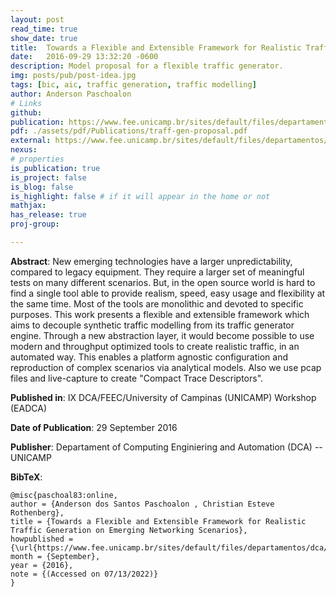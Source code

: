 ```yaml
---
layout: post
read_time: true
show_date: true
title:  Towards a Flexible and Extensible Framework for Realistic Traffic Generation on Emerging Networking Scenarios
date:   2016-09-29 13:32:20 -0600
description: Model proposal for a flexible traffic generator.
img: posts/pub/post-idea.jpg
tags: [bic, aic, traffic generation, traffic modelling]
author: Anderson Paschoalon
# Links
github:  
publication: https://www.fee.unicamp.br/sites/default/files/departamentos/dca/eadca/eadcaix/artigos/paschoalon_rothenberg.pdf
pdf: ./assets/pdf/Publications/traff-gen-proposal.pdf
external: https://www.fee.unicamp.br/sites/default/files/departamentos/dca/eadca/eadcaix/artigos/paschoalon_rothenberg.pdf
nexus: 
# properties
is_publication: true
is_project: false
is_blog: false
is_highlight: false # if it will appear in the home or not
mathjax: 
has_release: true
proj-group: 

---
```



**Abstract**: New emerging technologies have a larger unpredictability, compared to legacy equipment. They
require a larger set of meaningful tests on many different scenarios. But, in the open source world is hard to find
a single tool able to provide realism, speed, easy usage and flexibility at the same time. Most of the tools are
monolithic and devoted to specific purposes. This work presents a flexible and extensible framework which aims
to decouple synthetic traffic modelling from its traffic generator engine. Through a new abstraction layer, it would
become possible to use modern and throughput optimized tools to create realistic traffic, in an automated way. This
enables a platform agnostic configuration and reproduction of complex scenarios via analytical models. Also we use
pcap files and live-capture to create "Compact Trace Descriptors".

**Published in**: IX DCA/FEEC/University of Campinas (UNICAMP) Workshop (EADCA)

**Date of Publication**: 29 September 2016

**Publisher**:  Departament of Computing Enginiering and Automation (DCA) -- UNICAMP

**BibTeX**:
```
@misc{paschoal83:online,
author = {Anderson dos Santos Paschoalon , Christian Esteve Rothenberg},
title = {Towards a Flexible and Extensible Framework for Realistic Traffic Generation on Emerging Networking Scenarios},
howpublished = {\url{https://www.fee.unicamp.br/sites/default/files/departamentos/dca/eadca/eadcaix/artigos/paschoalon_rothenberg.pdf}},
month = {September},
year = {2016},
note = {(Accessed on 07/13/2022)}
}
```

